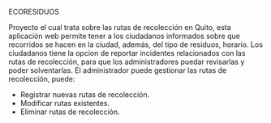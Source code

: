 ECORESIDUOS

Proyecto el cual trata sobre las rutas de recolección en Quito, esta aplicación web permite tener a los ciudadanos informados sobre que recorridos se hacen en la ciudad, además, del tipo de residuos, horario.
Los ciudadanos tiene la opcion de reportar incidentes relacionados con las rutas de recolección, para que los administradores puedar revisarlas y poder solventarlas.
El administrador puede gestionar las rutas de recolección, puede:

- Registrar nuevas rutas de recolección.
- Modificar rutas existentes.
- Eliminar rutas de recolección. 
